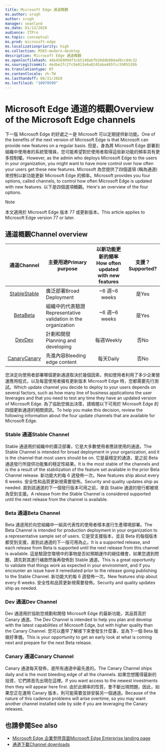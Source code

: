 ```yaml
---
title: Microsoft Edge 通道概觀
ms.author: srugh
author: srugh
manager: seanlynd
ms.date: 01/13/2020
audience: ITPro
ms.topic: conceptual
ms.prod: microsoft-edge
ms.localizationpriority: high
ms.collection: M365-modern-desktop
description: Microsoft Edge 通道概觀
ms.openlocfilehash: 4de456909df3cb5140abfb20ddb884ad9cc84c32
ms.sourcegitcommit: 4edbe2fc2fc9a013e6a0245aba485fcc5905539b
ms.translationtype: HT
ms.contentlocale: zh-TW
ms.lasthandoff: 08/31/2020
ms.locfileid: "10979599"
---
```

# <span data-ttu-id="8e847-103">Microsoft Edge 通道的概觀</span><span class="sxs-lookup"><span data-stu-id="8e847-103">Overview of the Microsoft Edge channels</span></span>

<span data-ttu-id="8e847-104">下一版 Microsoft Edge 的好處之一是 Microsoft 可以定期提供新功能。</span><span class="sxs-lookup"><span data-stu-id="8e847-104">One of the benefits of the next version of Microsoft Edge is that Microsoft can provide new features on a regular basis.</span></span> <span data-ttu-id="8e847-105">但是，身為將 Microsoft Edge 部署到組織中使用者的系統管理員，您可能希望對於使用者取得這些新功能的頻率具有更多控制權。</span><span class="sxs-lookup"><span data-stu-id="8e847-105">However, as the admin who deploys Microsoft Edge to the users in your organization, you might want to have more control over how often your users get these new features.</span></span> <span data-ttu-id="8e847-106">Microsoft 為您提供了四個選項 (稱為通道) 來控制以新功能更新 Microsoft Edge 的頻率。</span><span class="sxs-lookup"><span data-stu-id="8e847-106">Microsoft provides you four options, called channels, to control how often Microsoft Edge is updated with new features.</span></span> <span data-ttu-id="8e847-107">以下是四個選項概觀。</span><span class="sxs-lookup"><span data-stu-id="8e847-107">Here's an overview of the four options.</span></span>
  
> [!NOTE]
> <span data-ttu-id="8e847-108">本文適用於 Microsoft Edge 版本 77 或更新版本。</span><span class="sxs-lookup"><span data-stu-id="8e847-108">This article applies to Microsoft Edge version 77 or later.</span></span>

## <span data-ttu-id="8e847-109">通道概觀</span><span class="sxs-lookup"><span data-stu-id="8e847-109">Channel overview</span></span>

|<span data-ttu-id="8e847-110">通道</span><span class="sxs-lookup"><span data-stu-id="8e847-110">Channel</span></span>|<span data-ttu-id="8e847-111">主要用途</span><span class="sxs-lookup"><span data-stu-id="8e847-111">Primary purpose</span></span>|<span data-ttu-id="8e847-112">以新功能更新的頻率</span><span class="sxs-lookup"><span data-stu-id="8e847-112">How often updated with new features</span></span>|<span data-ttu-id="8e847-113">支援？</span><span class="sxs-lookup"><span data-stu-id="8e847-113">Supported?</span></span>|
|:---:|---|:---:|:---:|
|[<span data-ttu-id="8e847-114">Stable</span><span class="sxs-lookup"><span data-stu-id="8e847-114">Stable</span></span>](#stable-channel)|<span data-ttu-id="8e847-115">廣泛部署</span><span class="sxs-lookup"><span data-stu-id="8e847-115">Broad Deployment</span></span>|<span data-ttu-id="8e847-116">~6 週</span><span class="sxs-lookup"><span data-stu-id="8e847-116">~6 weeks</span></span>|<span data-ttu-id="8e847-117">是</span><span class="sxs-lookup"><span data-stu-id="8e847-117">Yes</span></span>|
|[<span data-ttu-id="8e847-118">Beta</span><span class="sxs-lookup"><span data-stu-id="8e847-118">Beta</span></span>](#beta-channel)|<span data-ttu-id="8e847-119">組織中的代表驗證</span><span class="sxs-lookup"><span data-stu-id="8e847-119">Representative validation in the organization</span></span>|<span data-ttu-id="8e847-120">~6 週</span><span class="sxs-lookup"><span data-stu-id="8e847-120">~6 weeks</span></span>|<span data-ttu-id="8e847-121">是</span><span class="sxs-lookup"><span data-stu-id="8e847-121">Yes</span></span>|
|[<span data-ttu-id="8e847-122">Dev</span><span class="sxs-lookup"><span data-stu-id="8e847-122">Dev</span></span>](#dev-channel)|<span data-ttu-id="8e847-123">計劃和開發</span><span class="sxs-lookup"><span data-stu-id="8e847-123">Planning and developing</span></span>|<span data-ttu-id="8e847-124">每週</span><span class="sxs-lookup"><span data-stu-id="8e847-124">Weekly</span></span>|<span data-ttu-id="8e847-125">否</span><span class="sxs-lookup"><span data-stu-id="8e847-125">No</span></span>|
|[<span data-ttu-id="8e847-126">Canary</span><span class="sxs-lookup"><span data-stu-id="8e847-126">Canary</span></span>](#canary-channel)|<span data-ttu-id="8e847-127">先進內容</span><span class="sxs-lookup"><span data-stu-id="8e847-127">Bleeding edge content</span></span>|<span data-ttu-id="8e847-128">每天</span><span class="sxs-lookup"><span data-stu-id="8e847-128">Daily</span></span>|<span data-ttu-id="8e847-129">否</span><span class="sxs-lookup"><span data-stu-id="8e847-129">No</span></span>|

<span data-ttu-id="8e847-130">您決定向使用者部署哪個更新通道取決於幾個因素，例如使用者利用了多少企業營運應用程式，以及每當使用者擁有更新版本 Microsoft Edge 時，您都需要先行測試。</span><span class="sxs-lookup"><span data-stu-id="8e847-130">Which update channel you decide to deploy to your users depends on several factors, such as how many line of business applications the user leverages and that you need to test any time they have an updated version of Microsoft Edge.</span></span> <span data-ttu-id="8e847-131">為了協助您做出決策，請檢閱以下可用於 Microsoft Edge 的四個更新通道的相關資訊。</span><span class="sxs-lookup"><span data-stu-id="8e847-131">To help you make this decision, review the following information about the four update channels that are available for Microsoft Edge.</span></span>

### <span data-ttu-id="8e847-132">Stable 通道</span><span class="sxs-lookup"><span data-stu-id="8e847-132">Stable Channel</span></span>

<span data-ttu-id="8e847-133">Stable 通道用於組織中的廣泛部署，它是大多數使用者應該使用的通道。</span><span class="sxs-lookup"><span data-stu-id="8e847-133">The Stable Channel is intended for broad deployment in your organization, and it is the channel that most users should be on.</span></span> <span data-ttu-id="8e847-134">它是最穩定的通道，是之前 Beta 通道發行所提供功能集的穩定性結果。</span><span class="sxs-lookup"><span data-stu-id="8e847-134">It is the most stable of the channels and is the a result of the stabilization of the feature set available in the prior Beta Channel release.</span></span> <span data-ttu-id="8e847-135">新功能大約每 6 週發佈一次。</span><span class="sxs-lookup"><span data-stu-id="8e847-135">New features ship about every 6 weeks.</span></span> <span data-ttu-id="8e847-136">安全性和品質更新視需要發佈。</span><span class="sxs-lookup"><span data-stu-id="8e847-136">Security and quality updates ship as needed.</span></span> <span data-ttu-id="8e847-137">直到該通道的下一個發行版本可用之前，來自 Stable 通道的發行都被視為受到支援。</span><span class="sxs-lookup"><span data-stu-id="8e847-137">A release from the Stable Channel is considered supported until the next release from the channel is available.</span></span>

### <span data-ttu-id="8e847-138">Beta 通道</span><span class="sxs-lookup"><span data-stu-id="8e847-138">Beta Channel</span></span>

<span data-ttu-id="8e847-139">Beta 通道用於向您組織中一組具代表性的使用者樣本進行生產環境部署。</span><span class="sxs-lookup"><span data-stu-id="8e847-139">The Beta Channel is intended for production deployment in your organization to a representative sample set of users.</span></span> <span data-ttu-id="8e847-140">它是受支援版本，並且 Beta 的每個版本都受到支援，直到此通道的下一版可用為止。</span><span class="sxs-lookup"><span data-stu-id="8e847-140">It is a supported release, and each release from Beta is supported until the next release from this channel is available.</span></span> <span data-ttu-id="8e847-141">這是驗證您環境中的事物是否如預期運作的絕佳機會，如果您遇到問題，請先對其進行補救然後再發佈到 Stable 通道。</span><span class="sxs-lookup"><span data-stu-id="8e847-141">This is a great opportunity to validate that things work as expected in your environment, and if you encounter an issue have it remediated prior to the release going publishing to the Stable Channel.</span></span> <span data-ttu-id="8e847-142">新功能大約每 6 週發佈一次。</span><span class="sxs-lookup"><span data-stu-id="8e847-142">New features ship about every 6 weeks.</span></span> <span data-ttu-id="8e847-143">安全性和品質更新視需要發佈。</span><span class="sxs-lookup"><span data-stu-id="8e847-143">Security and quality updates ship as needed.</span></span>

### <span data-ttu-id="8e847-144">Dev 通道</span><span class="sxs-lookup"><span data-stu-id="8e847-144">Dev Channel</span></span>

<span data-ttu-id="8e847-145">Dev 通道用於協助您規劃和開發 Microsoft Edge 的最新功能，其品質高於 Canary 通道。</span><span class="sxs-lookup"><span data-stu-id="8e847-145">The Dev Channel is intended to help you plan and develop with the latest capabilities of Microsoft Edge, but with higher quality than the Canary Channel.</span></span> <span data-ttu-id="8e847-146">您可以盡早了解接下來會發生什麼事，並為下一個 Beta 版做好準備。</span><span class="sxs-lookup"><span data-stu-id="8e847-146">This is your opportunity to get an early look at what is coming next and prepare for the next Beta release.</span></span>

### <span data-ttu-id="8e847-147">Canary 通道</span><span class="sxs-lookup"><span data-stu-id="8e847-147">Canary Channel</span></span>

<span data-ttu-id="8e847-148">Canary 通道每天發佈，是所有通道中最先進的。</span><span class="sxs-lookup"><span data-stu-id="8e847-148">The Canary Channel ships daily and is the most bleeding edge of all the channels.</span></span> <span data-ttu-id="8e847-149">如果您想獲得最新的投資，它們將首先出現在這裡。</span><span class="sxs-lookup"><span data-stu-id="8e847-149">If you want access to the newest investments then they will appear here first.</span></span> <span data-ttu-id="8e847-150">由於此頻率的性質，會不斷出現問題，因此，如果您正在運用 Canary 版本，則可能需要並排安裝另一個通道。</span><span class="sxs-lookup"><span data-stu-id="8e847-150">Because of the nature of this cadence problems will arise overtime, so you may want another channel installed side by side if you are leveraging the Canary releases.</span></span>

## <span data-ttu-id="8e847-151">也請參閱</span><span class="sxs-lookup"><span data-stu-id="8e847-151">See also</span></span>

- [<span data-ttu-id="8e847-152">Microsoft Edge 企業登陸頁面</span><span class="sxs-lookup"><span data-stu-id="8e847-152">Microsoft Edge Enterprise landing page</span></span>](https://aka.ms/EdgeEnterprise)
- [<span data-ttu-id="8e847-153">通道下載</span><span class="sxs-lookup"><span data-stu-id="8e847-153">Channel downloads</span></span>](https://aka.ms/EdgeEnterprise)
